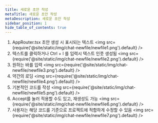 ```yaml
---
title: 새로운 초안 작성
metaTitle: 새로운 초안 작성
metaDescription: 새로운 초안 작성
sidebar_position: 1
hide_table_of_contents: true
---
```


1. AppRouter.tsx 초안 생성 시 표시되는 텍스트
   <img src={require('@site/static/img/chat-newfile/newfile1.png').default} />
2. 텍스트를 클릭하거나 Ctrl + I 를 입력시 텍스트 인풋 생성됨
   <img src={require('@site/static/img/chat-newfile/newfile2.png').default} />
3. 원하는 바를 입력
   <img src={require('@site/static/img/chat-newfile/newfile3.png').default} />
4. 약간의 로딩
   <img src={require('@site/static/img/chat-newfile/newfile4.png').default} />
5. 기본적인 코드를 작성
   <img src={require('@site/static/img/chat-newfile/newfile5.png').default} />
6. Accept를 눌러 적용할 수도 있고, 재생성도 가능
   <img src={require('@site/static/img/chat-newfile/newfile6.png').default} />
7. 사용자는 해당 코드를 기준으로 프로젝트에 적합하게 수정할 수 있음
   <img src={require('@site/static/img/chat-newfile/newfile7.png').default} />
